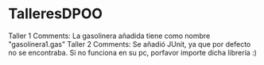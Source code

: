 # TalleresDPOO
Taller 1 Comments: La gasolinera añadida tiene como nombre "gasolinera1.gas"
Taller 2 Comments: Se añadió JUnit, ya que por defecto no se encontraba. Si no funciona en su pc, porfavor importe dicha librería :)

